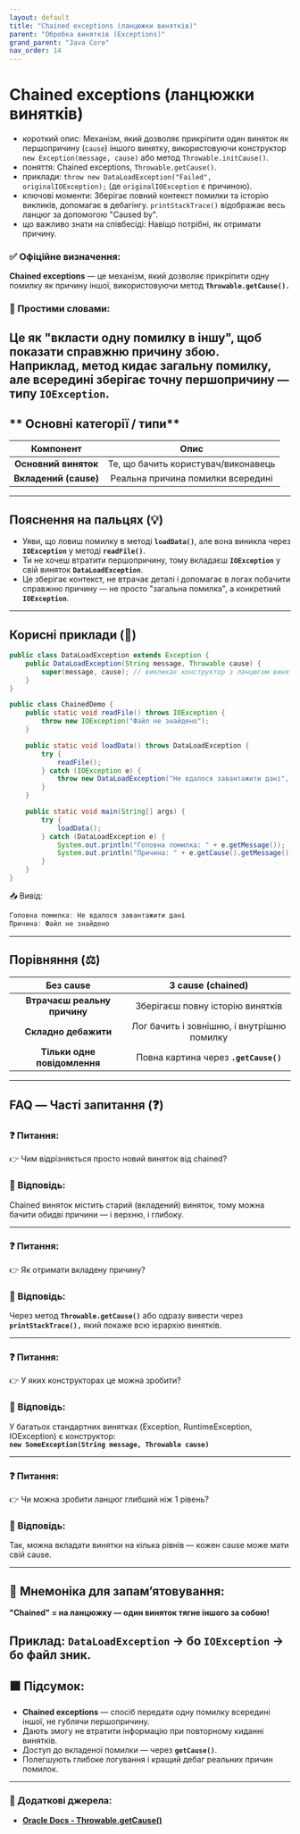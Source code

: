 ```yaml
---
layout: default
title: "Chained exceptions (ланцюжки винятків)"
parent: "Обробка винятків (Exceptions)"
grand_parent: "Java Core"
nav_order: 14
---
```


# Chained exceptions (ланцюжки винятків)

*   короткий опис: Механізм, який дозволяє прикріпити один виняток як першопричину (`cause`) іншого винятку, використовуючи конструктор `new Exception(message, cause)` або метод `Throwable.initCause()`.
*   поняття: Chained exceptions, `Throwable.getCause()`.
*   приклади: `throw new DataLoadException("Failed", originalIOException);` (де `originalIOException` є причиною).
*   ключові моменти: Зберігає повний контекст помилки та історію викликів, допомагає в дебагінгу. `printStackTrace()` відображає весь ланцюг за допомогою "Caused by".
*   що важливо знати на співбесіді: Навіщо потрібні, як отримати причину.

### **✅ Офіційне визначення:**

**Chained exceptions** — це механізм, який дозволяє прикріпити одну помилку як причину іншої, використовуючи метод **`Throwable.getCause().`**

### **🧠 Простими словами:**

Це як "вкласти одну помилку в іншу", щоб показати справжню причину збою. Наприклад, метод кидає загальну помилку, але всередині зберігає точну першопричину — типу **`IOException`**.
---

## ** Основні категорії / типи**

| Компонент | Опис |
| :---: | :---: |
| **Основний виняток** | Те, що бачить користувач/виконавець |
| **Вкладений (cause)** | Реальна причина помилки всередині |

---

## **Пояснення на пальцях (💡)**

* Уяви, що ловиш помилку в методі **`loadData()`**, але вона виникла через **`IOException`** у методі **`readFile()`**.
* Ти не хочеш втратити першопричину, тому вкладаєш **`IOException`** у свій виняток **`DataLoadException`**.
* Це зберігає контекст, не втрачає деталі і допомагає в логах побачити справжню причину — не просто "загальна помилка", а конкретний **`IOException`**.

---

## **Корисні приклади (🧪)**

```java
public class DataLoadException extends Exception {
    public DataLoadException(String message, Throwable cause) {
        super(message, cause); // викликає конструктор з ланцюгом винятків
    }
}

public class ChainedDemo {
    public static void readFile() throws IOException {
        throw new IOException("Файл не знайдено");
    }

    public static void loadData() throws DataLoadException {
        try {
            readFile();
        } catch (IOException e) {
            throw new DataLoadException("Не вдалося завантажити дані", e);
        }
    }

    public static void main(String[] args) {
        try {
            loadData();
        } catch (DataLoadException e) {
            System.out.println("Головна помилка: " + e.getMessage());
            System.out.println("Причина: " + e.getCause().getMessage());
        }
    }
}
```

📥 Вивід:

```java
Головна помилка: Не вдалося завантажити дані  
Причина: Файл не знайдено
```

---

## **Порівняння (⚖️)**

| Без cause | З cause (chained) |
| :---: | :---: |
| **Втрачаєш реальну причину** | Зберігаєш повну історію винятків |
| **Складно дебажити** | Лог бачить і зовнішню, і внутрішню помилку |
| **Тільки одне повідомлення** | Повна картина через **`.getCause()`** |

---

## **FAQ — Часті запитання (❓)**

### **❓ Питання:**


👉 Чим відрізняється просто новий виняток від chained?

### **💬 Відповідь:**




Chained виняток містить старий (вкладений) виняток, тому можна бачити обидві причини — і верхню, і глибоку.

---

### **❓ Питання:**


👉 Як отримати вкладену причину?

### **💬 Відповідь:**




Через метод **`Throwable.getCause()`** або одразу вивести через **`printStackTrace(),`** який покаже всю ієрархію винятків.

---

### **❓ Питання:**


👉 У яких конструкторах це можна зробити?

### **💬 Відповідь:**




У багатьох стандартних винятках (Exception, RuntimeException, IOException) є конструктор:  
**`new SomeException(String message, Throwable cause)`**

---

### **❓ Питання:**


👉 Чи можна зробити ланцюг глибший ніж 1 рівень?

### **💬 Відповідь:**




Так, можна вкладати винятки на кілька рівнів — кожен cause може мати свій cause.

---

## **🧠 Мнемоніка для запам’ятовування:**

**"Chained" \= на ланцюжку — один виняток тягне іншого за собою\!**

Приклад: **`DataLoadException`** -> бо **`IOException`** -> бо файл зник.
---

## **🟩 Підсумок:**

* **Chained exceptions** — спосіб передати одну помилку всередині іншої, не гублячи першопричину.
* Дають змогу не втратити інформацію при повторному киданні винятків.
* Доступ до вкладеної помилки — через **`getCause()`**.
* Полегшують глибоке логування і кращий дебаг реальних причин помилок.

---

### **🔗 Додаткові джерела:**

* [**Oracle Docs \- Throwable.getCause()**](https://docs.oracle.com/javase/8/docs/api/java/lang/Throwable.html#getCause--)